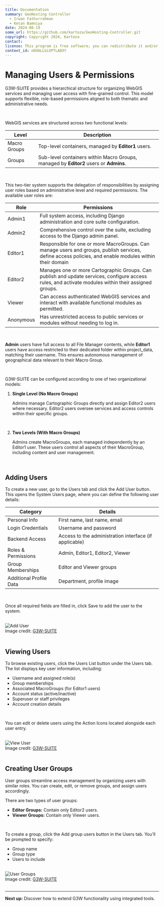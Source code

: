 ```yaml
---
title: Documentation
summary: GeoHosting Controller
  - Irwan Fathurrahman
  - Ketan Bamniya
date: 2024-06-19
some_url: https://github.com/kartoza/GeoHosting-Controller.git
copyright: Copyright 2024, Kartoza
contact:
license: This program is free software; you can redistribute it and/or modify it under the terms of the GNU Affero General Public License as published by the Free Software Foundation; either version 3 of the License, or (at your option) any later version.
context_id: nDU6LLGiXPTLADXY
---
```


# Managing Users & Permissions

G3W-SUITE provides a hierarchical structure for organizing WebGIS services and managing user access with fine-grained control. This model supports flexible, role-based permissions aligned to both thematic and administrative needs.

<br>

WebGIS services are structured across two functional levels:

<table class="my-table-style">
  <thead>
    <tr>
      <th>Level</th>
      <th>Description</th>
    </tr>
  </thead>
  <tbody>
    <tr>
      <td>Macro Groups</td>
      <td>Top-level containers, managed by <strong>Editor1</strong> users.</td>
    </tr>
    <tr>
      <td>Groups</td>
      <td>Sub-level containers within Macro Groups, managed by <strong>Editor2</strong> users or <strong>Admins</strong>.</td>
    </tr>
  </tbody>
</table>

<br>

This two-tier system supports the delegation of responsibilities by assigning user roles based on administrative level and required permissions. The available user roles are:

<table class="my-table-style">
  <thead>
    <tr>
      <th>Role</th>
      <th>Permissions</th>
    </tr>
  </thead>
  <tbody>
    <tr>
      <td>Admin1</td>
      <td>Full system access, including Django administration and core suite configuration.</td>
    </tr>
    <tr>
      <td>Admin2</td>
      <td>Comprehensive control over the suite, excluding access to the Django admin panel.</td>
    </tr>
    <tr>
      <td>Editor1</td>
      <td>Responsible for one or more MacroGroups. Can manage users and groups, publish services, define access policies, and enable modules within their domain</td>
    </tr>
    <tr>
      <td>Editor2</td>
      <td>Manages one or more Cartographic Groups. Can publish and update services, configure access rules, and activate modules within their assigned groups.</td>
    </tr>
    <tr>
      <td>Viewer</td>
      <td>Can access authenticated WebGIS services and interact with available functional modules as permitted.</td>
    </tr>
    <tr>
      <td>Anonymous</td>
      <td>Has unrestricted access to public services or modules without needing to log in.</td>
    </tr>
  </tbody>
</table>

<br>

**Admin** users have full access to all File Manager contents, while **Editor1** users have access restricted to their dedicated folder within project_data, matching their username. This ensures autonomous management of geographical data relevant to their Macro Group.

<br>

G3W-SUITE can be configured according to one of two organizational models:

1. **Single Level (No Macro Groups)**

    Admins manage Cartographic Groups directly and assign Editor2 users where necessary. Editor2 users oversee services and access controls within their specific groups.

    <br>

2. **Two Levels (With Macro Groups)**

    Admins create MacroGroups, each managed independently by an Editor1 user. These users control all aspects of their MacroGroup, including content and user management.

    <br>

## Adding Users

To create a new user, go to the <span class="ui-page-label">Users</span> tab and click the <span class="ui-generic-label">Add User</span> button. This opens the <span class="ui-page-label">System Users</span> page, where you can define the following user details:

<table class="my-table-style">
  <thead>
    <tr>
      <th>Category</th>
      <th>Details</th>
    </tr>
  </thead>
  <tbody>
    <tr>
      <td>Personal Info</td>
      <td>First name, last name, email</td>
    </tr>
    <tr>
      <td>Login Credentials</td>
      <td>Username and password</td>
    </tr>
    <tr>
      <td>Backend Access</td>
      <td>Access to the administration interface (if applicable)</td>
    </tr>
    <tr>
      <td>Roles & Permissions</td>
      <td>Admin, Editor1, Editor2, Viewer</td>
    </tr>
    <tr>
      <td>Group Memberships</td>
      <td>Editor and Viewer groups</td>
    </tr>
    <tr>
      <td>Additional Profile Data</td>
      <td>Department, profile image</td>
    </tr>
  </tbody>
</table>

<br>

Once all required fields are filled in, click <span class="ui-generic-label">Save</span> to add the user to the system.

<br>

<div class="image-with-caption">
  <img src="../../img/g3w-img-23.png" alt="Add User">
  <div class="caption">
    Image credit: <a href="https://g3wsuite.it/en/g3w-suite-publish-qgis-projects/" target="_blank">G3W-SUITE</a>
  </div>
</div>

<br>

## Viewing Users

To browse existing users, click the <span class="ui-generic-label">Users List</span> button under the <span class="ui-page-label">Users</span> tab. The list displays key user information, including:

- Username and assigned role(s)
- Group memberships
- Associated MacroGroups (for Editor1 users)
- Account status (active/inactive)
- Superuser or staff privileges
- Account creation details

<br>

You can edit or delete users using the <span class="ui-generic-label">Action Icons</span> located alongside each user entry.

<br>

<div class="image-with-caption">
  <img src="../../img/g3w-img-24.png" alt="View User">
  <div class="caption">
    Image credit: <a href="https://g3wsuite.it/en/g3w-suite-publish-qgis-projects/" target="_blank">G3W-SUITE</a>
  </div>
</div>

<br>

## Creating User Groups

User groups streamline access management by organizing users with similar roles. You can create, edit, or remove groups, and assign users accordingly.

There are two types of user groups:

- **Editor Groups:** Contain only Editor2 users.
- **Viewer Groups:** Contain only Viewer users.

<br>

To create a group, click the <span class="ui-generic-label">Add group users</span> button in the <span class="ui-page-label">Users</span> tab. You’ll be prompted to specify:

- Group name
- Group type
- Users to include

<br>

<div class="image-with-caption">
  <img src="../../img/g3w-img-25.png" alt="User Groups">
  <div class="caption">
    Image credit: <a href="https://g3wsuite.it/en/g3w-suite-publish-qgis-projects/" target="_blank">G3W-SUITE</a>
  </div>
</div>

<br>

---

**Next up:** Discover how to extend G3W functionality using integrated tools.

<br>
